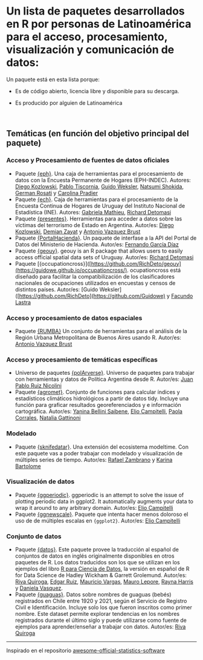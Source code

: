# Un lista de paquetes desarrollados en R por personas de Latinoamérica para el acceso, procesamiento, visualización y comunicación de datos:

Un paquete está en esta lista porque:

- Es de código abierto, licencia libre y disponible para su descarga.

- Es producido por alguien de Latinoamérica

<br>

## Temáticas (en función del objetivo principal del paquete)

### Acceso y Procesamiento de fuentes de datos oficiales

- Paquete [{eph}](https://holatam.github.io/eph/). Una caja de herramientas para el procesamiento de datos con la Encuesta Permanente de Hogares (EPH-INDEC). Autores: [Diego Kozlowski](https://github.com/DiegoKoz), [Pablo Tiscornia](https://github.com/pablotis), [Guido Weksler](https://github.com/Guidowe), [Natsumi Shokida](https://github.com/natsushok), [German Rosati](https://github.com/gefero/) y [Carolina Pradier](https://github.com/caropradier/)
- Paquete [{ech}](https://calcita.github.io/ech/). Caja de herramientas para el procesamiento de la Encuesta Continua de Hogares de Uruguay del Instituto Nacional de Estadística (INE). Autores: [Gabriela Mathieu](https://github.com/calcita), [Richard Detomasi](https://github.com/RichDeto)
- Paquete [{presentes}](https://diegokoz.github.io/presentes/index.html). Herramientas para acceder a datos sobre las víctimas del terrorismo de Estado en Argentina. Autor/es: [Diego Kozlowski](https://github.com/DiegoKoz), [Demian Zayat](https://github.com/Demzayat) y [Antonio Vazquez Brust](https://github.com/bitsandbricks) 
- Paquete [{PortalHacienda}](https://github.com/fmgarciadiaz/PortalHacienda-CRAN). Un paquete de interfase a la API del Portal de Datos del Ministerio de Hacienda. Autor/es: [Fernando García Díaz](https://github.com/fmgarciadiaz)
- Paquete [{geouy}](https://github.com/RichDeto/geouy). geouy is an R package that allows users to easily access official spatial data sets of Uruguay. Autor/es: [Richard Detomasi](https://github.com/RichDeto)
- Paquete [{occupationcross}]([https://github.com/RichDeto/geouy](https://guidowe.github.io/occupationcross/). ocupationcross está diseñado para facilitar la compatibilización de los clasificadores nacionales de ocupaciones utilizados en encuestas y censos de distintos países. Autor/es: [Guido Weksler]([https://github.com/RichDeto](https://github.com/Guidowe) y [Facundo Lastra](https://github.com/marajadesantelmo)

### Acceso y procesamiento de datos espaciales

- Paquete [{RUMBA}](https://github.com/bitsandbricks/RUMBA) Un conjunto de herramientas para el análisis de la Región Urbana Metropolitana de Buenos Aires usando R. Autor/es: [Antonio Vazquez Brust](https://github.com/bitsandbricks)

### Acceso y procesamiento de temáticas específicas
- Universo de paquetes [{polArverse}](https://politicaargentina.github.io/polArverse/). Universo de paquetes para trabajar con herramientas y datos de Política Argentina desde R. Autor/es: [Juan Pablo Ruiz Nicolini](https://github.com/TuQmano)
- Paquete [{agromet}](https://github.com/AgRoMeteorologiaINTA/agromet). Conjunto de funciones para calcular índices y estadísticos climáticos hidrológicos a partir de datos tidy. Incluye una función para graficar resultados georeferenciados y e información cartográfica. Autor/es: [Yanina Bellini Saibene](https://github.com/yabellini), [Elio Campitelli](https://github.com/eliocamp), [Paola Corrales](https://github.com/paocorrales), [Natalia Gattinoni](https://github.com/NatiGattinoni)

### Modelado

- Paquete [{sknifedatar}](https://rafzamb.github.io/sknifedatar/). Una extensión  del ecosistema modeltime. Con este paquete vas a poder trabajar con modelado y visualización de múltiples series de tiempo. Autor/es: [Rafael Zambrano](https://github.com/rafzamb) y [Karina Bartolome](https://github.com/karbartolome)

### Visualización de datos

- Paquete [{ggperiodic}](https://github.com/eliocamp/ggperiodic). ggperiodic is an attempt to solve the issue of plotting periodic data in ggplot2. It automatically augments your data to wrap it around to any arbitrary domain. Autor/es: [Elio Campitelli](https://github.com/eliocamp)
- Paquete [{ggnewscale}]([https://github.com/eliocamp/ggperiodic](https://eliocamp.github.io/ggnewscale/)). Paquete que intenta hacer menos doloroso el uso de de múltiples escalas en `{ggplot2}`. Autor/es: [Elio Campitelli](https://github.com/eliocamp)

### Conjunto de datos

- Paquete [{datos}](https://cienciadedatos.github.io/datos/). Este paquete provee la traducción al español de conjuntos de datos en inglés originalmente disponibles en otros paquetes de R. Los datos traducidos son los que se utilizan en los ejemplos del libro [R para Ciencia de Datos](https://es.r4ds.hadley.nz/), la versión en español de R for Data Science de Hadley Wickham & Garrett Grolemund. 
Autor/es: [Riva Quiroga](https://github.com/rivaquiroga), [Edgar Ruiz](https://github.com/edgararuiz), [Mauricio Vargas](https://github.com/pachadotdev), [Mauro Lepore](https://github.com/maurolepore), [Rayna Harris](https://github.com/raynamharris) y [Daniela Vasquez](https://github.com/d4tagirl).
- Paquete [{guaguas}](https://rivaquiroga.github.io/guaguas/index.html). Datos sobre nombres de guaguas (bebés) registrados en Chile entre 1920 y 2021, según el Servicio de Registro Civil e Identificación. Incluye solo los que fueron inscritos como primer nombre. Este dataset permite explorar tendencias en los nombres registrados durante el último siglo y puede utilizarse como fuente de ejemplos para aprender/enseñar a trabajar con datos. Autor/es: [Riva Quiroga](https://github.com/rivaquiroga)

---
Inspirado en el repositorio [awesome-official-statistics-software](https://github.com/SNStatComp/awesome-official-statistics-software)
